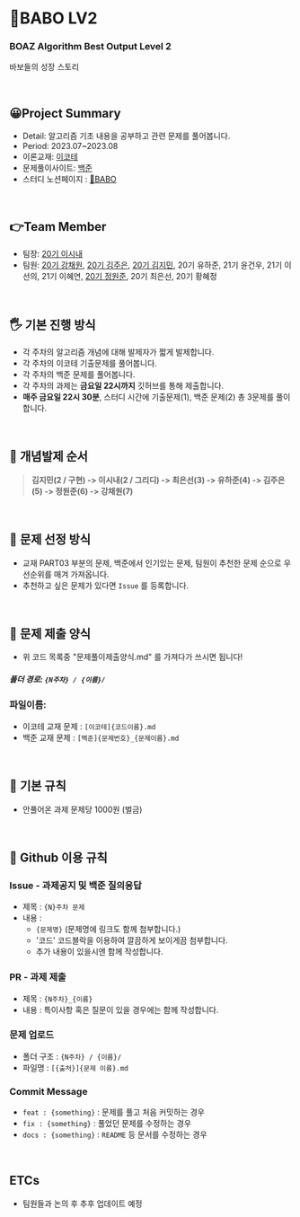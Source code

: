 # 🤪BABO LV2
### BOAZ Algorithm Best Output Level 2

바보들의 성장 스토리


</br>

## 😀Project Summary
- Detail: 알고리즘 기초 내용을 공부하고 관련 문제를 풀어봅니다.
- Period: 2023.07~2023.08
- 이론교재: [이코테](http://www.yes24.com/Product/Goods/91433923)
- 문제풀이사이트: [백준](https://www.acmicpc.net/)
- 스터디 노션페이지 : [🤪BABO](https://www.notion.so/joljol0108/BABO-Level-2-6cd27cd867d6430cbc724d5d147cfbb9?pvs=4)

<br/>


## 👉Team Member
- 팀장: [20기 이시내](https://github.com/joljol38/)
- 팀원: [20기 강채원](https://github.com/chaeoneee/), [20기 김주은](https://github.com/jekim20/), [20기 김지민](https://github.com/JiminiiiKim/), 20기 유하준, 21기 윤건우, 21기 이선의, 21기 이혜연, [20기 정원준](https://github.com/garden-jun/), 20기 최은선, 20기 황혜정

<br/>

## 🖐 기본 진행 방식
- 각 주차의 알고리즘 개념에 대해 발제자가 짧게 발제합니다.
- 각 주차의 이코테 기출문제를 풀어봅니다.
- 각 주차의 백준 문제를 풀어봅니다.
- 각 주차의 과제는 **금요일 22시까지** 깃허브를 통해 제출합니다.
- **매주 금요일 22시 30분**, 스터디 시간에 기출문제(1), 백준 문제(2) 총 3문제를 풀이합니다.

<br/>


## 😤 개념발제 순서
> **김지민(2 / 구현) -> 이시내(2 / 그리디) -> 최은선(3) -> 유하준(4) -> 김주은(5) -> 정원준(6) -> 강채원(7)**

<br/>

## 🤔 문제 선정 방식
- 교재 PART03 부분의 문제, 백준에서 인기있는 문제, 팀원이 추천한 문제 순으로 우선순위를 매겨 가져옵니다.
- 추천하고 싶은 문제가 있다면 `Issue` 를 등록합니다.


<br/>


## 🥰 문제 제출 양식
- 위 코드 목록중 "문제풀이제출양식.md" 를 가져다가 쓰시면 됩니다!

##### 폴더 경로: `{N주차} / {이름}/`

### 파일이름:
- 이코테 교재 문제 : `[이코테]{코드이름}.md`
- 백준 교재 문제 : `[백준]{문제번호}_{문제이름}.md`


<br/>


## 📕 기본 규칙
- 안풀어온 과제 문제당 1000원 (벌금)


<br/>


## 📘 Github 이용 규칙

### Issue - 과제공지 및 백준 질의응답
- 제목 : `{N}주차 문제`
- 내용 : 
  * `{문제명}` (문제명에 링크도 함께 첨부합니다.)
  * '코드' 코드블락을 이용하여 깔끔하게 보이게끔 첨부합니다.
  * 추가 내용이 있을시엔 함께 작성합니다.


### PR - 과제 제출
- 제목 : `{N주차}_{이름}`
- 내용 : 특이사항 혹은 질문이 있을 경우에는 함께 작성합니다.

### 문제 업로드
- 폴더 구조 : `{N주차} / {이름}/`
- 파일명 : `[{출처}]{문제 이름}.md`

### Commit Message
- `feat : {something}` : 문제를 풀고 처음 커밋하는 경우
- `fix : {something}` : 풀었던 문제를 수정하는 경우
- `docs : {something}` : `README` 등 문서를 수정하는 경우

<br/>

## ETCs
- 팀원들과 논의 후 추후 업데이트 예정

<br/><br/>
